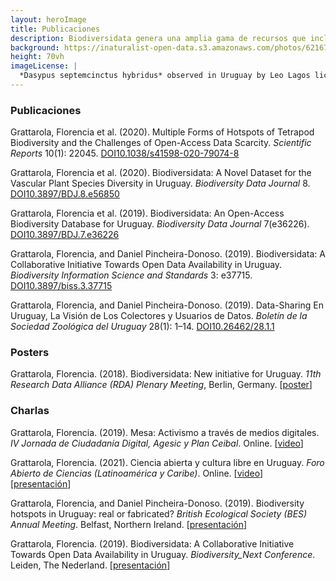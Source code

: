 ```yaml
---
layout: heroImage
title: Publicaciones
description: Biodiversidata genera una amplia gama de recursos que incluyen publicaciones, charlas, posters y presentaciones, derivados del trabajo de las y los integrantes del equipo
background: https://inaturalist-open-data.s3.amazonaws.com/photos/62167586/original.jpg
height: 70vh
imageLicense: |
  *Dasypus septemcinctus hybridus* observed in Uruguay by Leo Lagos licensed under [CC BY](http://creativecommons.org/licenses/by/4.0/) via [iNaturalist](https://www.gbif.org/occurrence/2576425108)
---
```


### Publicaciones

Grattarola, Florencia et al. (2020). Multiple Forms of Hotspots of Tetrapod Biodiversity and the Challenges of Open-Access Data Scarcity. *Scientific Reports* 10(1): 22045. <a class="myDoi" href="https://doi.org/10.1038/s41598-020-79074-8"><span>DOI</span><span>10.1038/s41598-020-79074-8</span></a>

Grattarola, Florencia et al. (2020). Biodiversidata: A Novel Dataset for the Vascular Plant Species Diversity in Uruguay. *Biodiversity Data Journal* 8. <a class="myDoi" href="https://doi.org/10.3897/BDJ.8.e56850"><span>DOI</span><span>10.3897/BDJ.8.e56850</span></a>

Grattarola, Florencia et al. (2019). Biodiversidata: An Open-Access Biodiversity Database for Uruguay. *Biodiversity Data Journal* 7(e36226). <a class="myDoi" href="https://doi.org/10.3897/BDJ.7.e36226"><span>DOI</span><span>10.3897/BDJ.7.e36226</span></a>

Grattarola, Florencia, and Daniel Pincheira-Donoso. (2019). Biodiversidata: A Collaborative Initiative Towards Open Data Availability in Uruguay. *Biodiversity Information Science and Standards* 3: e37715. <a class="myDoi" href="https://doi.org/10.3897/biss.3.37715"><span>DOI</span><span>10.3897/biss.3.37715</span></a>

Grattarola, Florencia, and Daniel Pincheira-Donoso. (2019). Data-Sharing En Uruguay, La Visión de Los Colectores y Usuarios de Datos. *Boletín de la Sociedad Zoológica del Uruguay* 28(1): 1–14. <a class="myDoi" href="https://doi.org/10.26462/28.1.1"><span>DOI</span><span>10.26462/28.1.1</span></a>

### Posters

Grattarola, Florencia. (2018). Biodiversidata: New initiative for Uruguay. *11th Research Data Alliance (RDA) Plenary Meeting*, Berlin, Germany. [[poster](https://www.researchgate.net/publication/324363011_Biodiversidata_New_initiative_for_Uruguay)]

### Charlas

Grattarola, Florencia. (2019). Mesa: Activismo a través de medios digitales. *IV Jornada de Ciudadanía Digital, Agesic y Plan Ceibal*. Online. [[video](https://youtu.be/NNA46QEZVQI)]  

Grattarola, Florencia. (2021). Ciencia abierta y cultura libre en Uruguay. *Foro Abierto de Ciencias (Latinoamérica y Caribe)*. Online. [[video](https://youtu.be/W6i6y87p2IM)] [[presentación](https://flograttarola.com/pdf/Charla_Foro_CILAC_2021.pdf)]  

Grattarola, Florencia, and Daniel Pincheira-Donoso. (2019). Biodiversity hotspots in Uruguay: real or fabricated? *British Ecological Society (BES) Annual Meeting*. Belfast, Northern Ireland. [[presentación](https://flograttarola.com/pdf/FGrattarola_BES2019_WEB.pdf)]  

Grattarola, Florencia. (2019). Biodiversidata: A Collaborative Initiative Towards Open Data Availability in Uruguay. *Biodiversity_Next Conference*. Leiden, The Nederland. [[presentación](https://flograttarola.com/pdf/Grattarola_and_Pincheira-Donoso_BiodNext_SS73.pdf)]  
